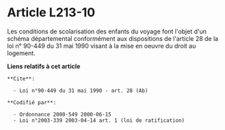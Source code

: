 # Article L213-10

Les conditions de scolarisation des enfants du voyage font l'objet d'un schéma départemental conformément aux dispositions de
l'article 28 de la loi n° 90-449 du 31 mai 1990 visant à la mise en oeuvre du droit au logement.

**Liens relatifs à cet article**

	**Cite**:

	  - Loi n°90-449 du 31 mai 1990 - art. 28 (Ab)

	**Codifié par**:

	  - Ordonnance 2000-549 2000-06-15
	  - Loi n°2003-339 2003-04-14 art. 1 (loi de ratification)
